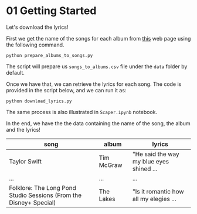 # 01 Getting Started

Let's download the lyrics!

First we get the name of the songs for each album from [this](https://www.classicrockhistory.com/complete-list-of-taylor-swift-studio-albums-and-songs/) web page using the following command. 

```
python prepare_albums_to_songs.py
```

The script will prepare us `songs_to_albums.csv` file under the `data` folder by default. 

Once we have that, we can retrieve the lyrics for each song. The code is provided in the script below, and we can run it as:

```
python download_lyrics.py
```

The same process is also illustrated in `Scaper.ipynb` notebook. 

In the end, we have the the data containing the name of the song, the album and the lyrics!

| song | album | lyrics |
| --- | --- | --- | 
| Taylor Swift | Tim McGraw | "He said the way my blue eyes shined ... |
| ... | ... | ... |
| Folklore: The Long Pond Studio Sessions (From the Disney+ Special) | The Lakes | "Is it romantic how all my elegies ... |




